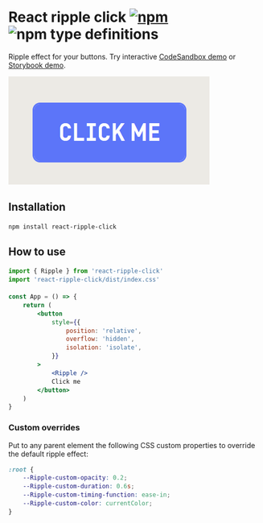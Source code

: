 # React ripple click [![npm](https://img.shields.io/npm/v/react-ripple-click.svg)](https://www.npmjs.com/package/react-ripple-click) ![npm type definitions](https://img.shields.io/npm/types/react-ripple-click.svg)

Ripple effect for your buttons. Try interactive [CodeSandbox demo](https://codesandbox.io/s/react-ripple-click-4dmn9l?file=/src/App.js) or [Storybook demo](https://filipchalupa.cz/react-ripple-click/).

![UI example](https://raw.githubusercontent.com/FilipChalupa/react-ripple-click/HEAD/screencast.gif)

## Installation

```bash
npm install react-ripple-click
```

## How to use

```jsx
import { Ripple } from 'react-ripple-click'
import 'react-ripple-click/dist/index.css'

const App = () => {
	return (
		<button
			style={{
				position: 'relative',
				overflow: 'hidden',
				isolation: 'isolate',
			}}
		>
			<Ripple />
			Click me
		</button>
	)
}
```

### Custom overrides

Put to any parent element the following CSS custom properties to override the default ripple effect:

```css
:root {
	--Ripple-custom-opacity: 0.2;
	--Ripple-custom-duration: 0.6s;
	--Ripple-custom-timing-function: ease-in;
	--Ripple-custom-color: currentColor;
}
```
